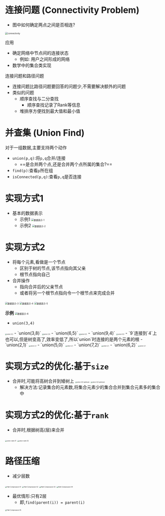 # 连接问题 (Connectivity Problem)

- 图中如何确定两点之间是否相连?
<img src="images/Union Find/connectivity.png" alt="connectivity" style="zoom:50%;" />



应用

- 确定网络中节点间的连接状态
  - 例如: 用户之间形成的网络
- 数学中的集合类实现



连接问题和路径问题

- 连接问题比路径问题要回答的问题少,不需要解决额外的问题
- 类似的问题
  - 顺序查找与二分查找
    - 顺序查找记录了Rank等信息
  - 堆排序方便找到最大值和最小值

# 并查集 (Union Find)

对于一组数据,主要支持两个动作

- `union(p,q)`:将`p,q`合并/连接
  - ==是合并两个点,还是合并两个点所属的集合?==
- `find(p)`:查看`p`所在组
- `isConnected(p,q)`:查看`p,q`是否连接

# 实现方式1

- 基本的数据表示
  - 示例1
    <img src="images/Union Find/数据表示-1.png" alt="数据表示-1" style="zoom:50%;" />
  - 示例2
    <img src="images/Union Find/数据表示-2.png" alt="数据表示-2" style="zoom:50%;" />

# 实现方式2

- 将每个元素,看做是一个节点
  - 区别于树的节点,该节点指向其父亲
  - 根节点指向自己
- 合并操作
  - 指向合并后的父亲节点
  - 或者将另一个根节点指向令一个根节点来完成合并
<img src="images/Union Find/数据表示-3.png" alt="数据表示-3" style="zoom:50%;" />
<img src="images/Union Find/数据表示-4.png" alt="数据表示-4" style="zoom:50%;" />
<img src="images/Union Find/数据表示-5.png" alt="数据表示-5" style="zoom:50%;" />

**示例**
<img src="images/Union Find/数据表示-6.png" alt="数据表示-6" style="zoom:50%;" />

- `union(3,4)`
<img src="images/Union Find/union 4,3.png" alt="union 4,3" style="zoom:33%;" />
- `union(3,8)`
<img src="images/Union Find/union 3,8.png" alt="union 3,8" style="zoom: 33%;" />
- `union(6,5)`
<img src="images/Union Find/union 6,5.png" alt="union 6,5" style="zoom:33%;" />
- `union(9,4)`
  <img src="images/Union Find/union 4,9.png" alt="union 4,9" style="zoom:33%;" />
  - `9`连接到`4`上也可以,但是树变高了,效率变低了,所以`union`时连接的是两个元素的根
- `union(2,1)`
<img src="images/Union Find/union 2,1.png" alt="union 2,1" style="zoom:33%;" />
- `union(5,0)`
<img src="images/Union Find/union 5,0.png" alt="union 2,1" style="zoom:33%;" />
- `union(7,2)`
<img src="images/Union Find/union 7,2.png" alt="union 2,1" style="zoom:33%;" />
- `union(6,2)`
<img src="images/Union Find/union 6,2.png" alt="union 2,1" style="zoom:33%;" />

# 实现方式2的优化:基于`size`

- 合并时,可能将高树合并到矮树上
  <img src="images/Union Find/union 4,9 optimum-1.png" alt="union 4,9 optimum" style="zoom:33%;" />
  <img src="images/Union Find/union 4,9 optimum.png" alt="union 4,9 optimum" style="zoom:33%;" />
  - 解决方法:记录集合的元素数,将集合元素少的集合合并到集合元素多的集合中

# 实现方式2的优化:基于`rank`

- 合并时,根据树高(层)来合并
<img src="images/Union Find/union-rank-01.png" alt="union-rank-01" style="zoom:33%;" />
<img src="images/Union Find/union-rank-02.png" alt="union-rank-02" style="zoom:33%;" />

# 路径压缩

- 减少层数
<img src="images/Union Find/Path Compression 01.png" alt="Path Compression 01" style="zoom:33%;" />
<img src="images/Union Find/Path Compression 02.png" alt="Path Compression 02" style="zoom:33%;" />
<img src="images/Union Find/Path Compression 03.png" alt="Path Compression 03" style="zoom:33%;" />
<img src="images/Union Find/Path Compression 04.png" alt="Path Compression 04" style="zoom:33%;" />

- 最优情形:只有2层
	- 即,`find(parent(i)) = parent(i)` 
<img src="images/Union Find/Path Compression 05.png" alt="Path Compression 05" style="zoom:33%;" />

